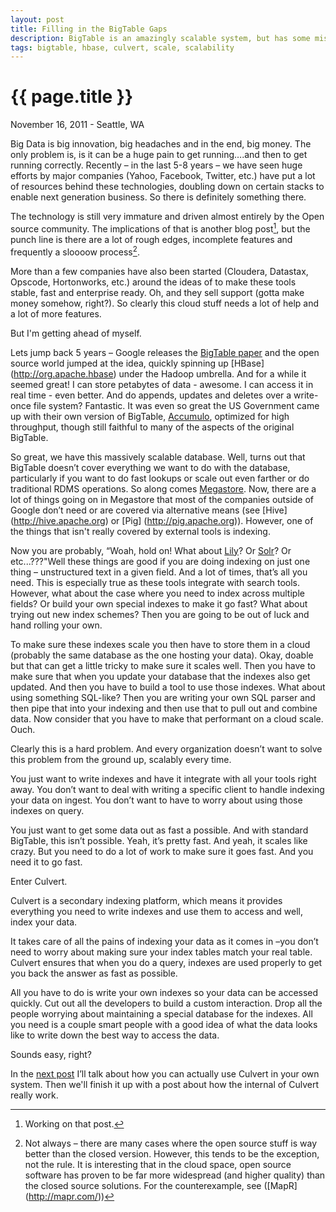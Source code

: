 ```yaml
---
layout: post
title: Filling in the BigTable Gaps
description: BigTable is an amazingly scalable system, but has some missing features.
tags: bigtable, hbase, culvert, scale, scalability
---
```

# {{ page.title }}

November 16, 2011 - Seattle, WA

Big Data is big innovation, big headaches and in the end, big money. The only problem is, is it can be a huge pain to get running….and then to get running correctly.  Recently – in the last 5-8 years – we have seen huge efforts by major companies (Yahoo, Facebook, Twitter, etc.) have put a lot of resources behind these technologies, doubling down on certain stacks to enable next generation business. So there is definitely something there.

The technology is still very immature and driven almost entirely by the Open source community. The implications of that is another blog post[^one], but the punch line is there are a lot of rough edges, incomplete features and frequently a sloooow process[^two]. 

More than a few companies have also been started (Cloudera, Datastax, Opscode, Hortonworks, etc.) around the ideas of to make these tools stable, fast and enterprise ready. Oh, and they sell support (gotta make money somehow, right?). So clearly this cloud stuff needs a lot of help and a lot of more features.

But I'm getting ahead of myself.

Lets jump back 5 years – Google releases the [BigTable paper] and the open source world jumped at the idea, quickly spinning up [HBase] (http://org.apache.hbase) under the Hadoop umbrella. And for a while it seemed great! I can store petabytes of data - awesome. I can access it in real time - even better. And do appends, updates and deletes over a write-once file system? Fantastic. It was even so great the US Government came up with their own version of BigTable, [Accumulo](http://incubator.apache.org/accumulo/), optimized for high throughput, though still faithful to many of the aspects of the original BigTable.

So great, we have this massively scalable database. Well, turns out that BigTable doesn’t cover everything we want to do with the database, particularly if you want to do fast lookups or scale out even farther or do traditional RDMS operations. So along comes [Megastore]. Now, there are a lot of things going on in Megastore that most of the companies outside of Google don’t need or are covered via alternative means (see [Hive] (http://hive.apache.org) or [Pig] (http://pig.apache.org)). However, one of the things that isn't really covered by external tools is indexing. 

Now you are probably, “Woah, hold on! What about [Lily]? Or [Solr]? Or etc...???"Well these things are good if you are doing indexing on just one thing – unstructured text in a given field. And a lot of times, that’s all you need.  This is especially true as these tools integrate with search tools. However, what about the case where you need to index across multiple fields? Or build your own special indexes to make it go fast? What about trying out new index schemes? Then you are going to be out of luck and hand rolling your own. 

To make sure these indexes scale you then have to store them in a cloud (probably the same database as the one hosting your data). Okay, doable but that can get a little tricky to make sure it scales well. Then you have to make sure that when you update your database that the indexes also get updated. And then you have to build a tool to use those indexes. What about using something SQL-like? Then you are writing your own SQL parser and then pipe that into your indexing and then use that to pull out and combine data. Now consider that you have to make that performant on a cloud scale.  Ouch.

Clearly this is a hard problem. And every organization doesn’t want to solve this problem from the ground up, scalably every time. 

You just want to write indexes and have it integrate with all your tools right away. You don’t want to deal with writing a specific client to handle indexing your data on ingest. You don’t want to have to worry about using those indexes on query. 

You just want to get some data out as fast a possible. And with standard BigTable, this isn’t possible. Yeah, it’s pretty fast. And yeah, it scales like crazy. But you need to do a lot of work to make sure it goes fast. And you need it to go fast.

Enter Culvert.

Culvert is a secondary indexing platform, which means it provides everything you need to write indexes and use them to access and well, index your data.

 It takes care of all the pains of indexing your data as it comes in –you don’t need to worry about making sure your index tables match your real table. Culvert ensures that when you do a query, indexes are used properly to get you back the answer as fast as possible.

All you have to do is write your own indexes so your data can be accessed quickly. Cut out all the developers to build a custom interaction. Drop all the people worrying about maintaining a special database for the indexes.  All you need is a couple smart people with a good idea of what the data looks like to write down the best way to access the data.

Sounds easy, right?

In the [next post](/2011/11/17/welcome-to-index-nirvana.html) I’ll talk about how you can actually use Culvert in your own system. Then we'll finish it up with a post about how the internal of Culvert really work.

[BigTable paper]: http://labs.google.com/papers/bigtable-osdi06.pdf
[Lily]: http://www.lilyproject.org/lily/index.html
[Solr]: http://lucene.apache.org/solr/
[Megastore]: http://research.google.com/pubs/archive/36971.pdf

[^one]: Working on that post.

[^two]: Not always – there are many cases where the open source stuff is way better than the closed version. However, this tends to be the exception, not the rule. It is interesting that in the cloud space, open source software has proven to be far more widespread (and higher quality) than the closed source solutions. For the counterexample, see ([MapR] (http://mapr.com/))

